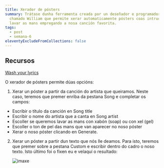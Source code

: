 ```yaml
---
title: Xerador de pósters
summary: Trátase dunha ferramenta creada por un deseñador e programador inglés
  chamado William que permite xerar automaticamente pósters coas intrucións para
  lavar as mans empregando a nosa canción favorita.
tags:
  - post
  - semana-6
eleventyExcludeFromCollections: false
---
```

## Recursos

[Wash your lyrics](https://washyourlyrics.com/)

O xerador de pósters permite dúas opcións:

1. Xerar un póster a partir da canción do artista que queiramos. Neste caso, teremos que premer enriba da pestana Song e completar os campos: 

* Escribir o título da canción en Song title 
* Escribir o nome do artista que a canta en Song artist
* Escoller se queremos lavar as mans con xabón (soap) ou con xel (gel) 
* Escoller o ton de pel das mans que van aparecer no noso póster
* Xerar o noso póster clicando en Generate.

2. Xerar un póster a partir dun texto que nós lle deamos. Para isto, teremos que premer sobre a pestana Custom e escribir dentro do cadro o noso texto.  Isto último foi o fixen eu e velaquí o resultado: 

   ![imaxe](/static/img/técnica_para_lavar_as_mans.png)